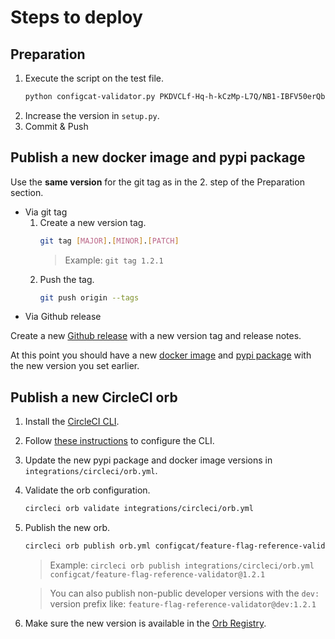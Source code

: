# Steps to deploy
## Preparation
1. Execute the script on the test file.
   ```bash
   python configcat-validator.py PKDVCLf-Hq-h-kCzMp-L7Q/NB1-IBFV50erQbSn7DXGIw ./sample_to_scan -v
   ```
2. Increase the version in `setup.py`.
3. Commit & Push

## Publish a new docker image and pypi package
Use the **same version** for the git tag as in the 2. step of the Preparation section.
- Via git tag
    1. Create a new version tag.
       ```bash
       git tag [MAJOR].[MINOR].[PATCH]
       ```
       > Example: `git tag 1.2.1`
    2. Push the tag.
       ```bash
       git push origin --tags
       ```
- Via Github release 

Create a new [Github release](https://github.com/configcat/feature-flag-reference-validator/releases) with a new version tag and release notes.

At this point you should have a new [docker image](https://cloud.docker.com/u/configcat/repository/docker/configcat/feature-flag-reference-validator) and [pypi package](https://pypi.org/project/configcat-flag-reference-validator) with the new version you set earlier.

## Publish a new CircleCI orb
1. Install the [CircleCI CLI](https://circleci.com/docs/2.0/local-cli/#quick-installation).
2. Follow [these instructions](https://circleci.com/docs/2.0/local-cli/#configuring-the-cli) to configure the CLI.
3. Update the new pypi package and docker image versions in `integrations/circleci/orb.yml`.
4. Validate the orb configuration.
   ```bash
   circleci orb validate integrations/circleci/orb.yml
   ```
5. Publish the new orb.
   ```bash
   circleci orb publish orb.yml configcat/feature-flag-reference-validator@[MAJOR].[MINOR].[PATCH]
   ```
   > Example: `circleci orb publish integrations/circleci/orb.yml configcat/feature-flag-reference-validator@1.2.1`
   
   > You can also publish non-public developer versions with the `dev:` version prefix like: `feature-flag-reference-validator@dev:1.2.1`
6. Make sure the new version is available in the [Orb Registry](https://circleci.com/orbs/registry/orb/configcat/feature-flag-reference-validator).